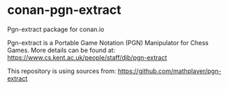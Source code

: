# conan-pgn-extract
Pgn-extract package for conan.io

Pgn-extract is a Portable Game Notation (PGN) Manipulator for Chess Games. More
details can be found at: https://www.cs.kent.ac.uk/people/staff/djb/pgn-extract

This repository is using sources from: https://github.com/mathplayer/pgn-extract

